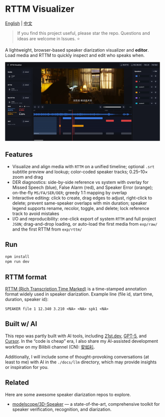 # RTTM Visualizer

[English](README_EN.md) | [中文](README.md)

> If you find this project useful, please star the repo. Questions and ideas are welcome in Issues. ⭐

A lightweight, browser-based speaker diarization visualizer and **editor**. Load media and RTTM to quickly inspect and edit who speaks when.

![UI](docs/imgs/rttm-visualizer.jpeg)

## Features
- Visualize and align media with `RTTM` on a unified timeline; optional `.srt` subtitle preview and lookup; color-coded speaker tracks; 0.25–10× zoom and drag
- DER diagnostics: side-by-side reference vs system with overlay for Missed Speech (blue), False Alarm (red), and Speaker Error (orange); on-the-fly `MS/FA/SER/DER`; greedy 1:1 mapping by overlap
- Interactive editing: click to create, drag edges to adjust, right-click to delete; prevent same-speaker overlaps with min duration; speaker legend supports rename, recolor, toggle, and delete; lock reference track to avoid mistakes
- I/O and reproducibility: one-click export of system `RTTM` and full project `JSON`; drag-and-drop loading, or auto-load the first media from `exp/raw/` and the first RTTM from `exp/rttm/`

## Run
```bash
npm install
npm run dev
```

## RTTM format
[RTTM (Rich Transcription Time Marked)](https://stackoverflow.com/a/74358577) is a time-stamped annotation format widely used in speaker diarization. Example line (file id, start time, duration, speaker id):
```
SPEAKER file 1 12.340 3.210 <NA> <NA> spk1 <NA>
```

## Built w/ AI

This repo was partly built with AI tools, including [21st.dev](https://21st.dev/), [GPT-5](https://chat.openai.com/chat), and [Cursor](https://cursor.com/en/home). In the “code is cheap” era, I also share my AI-assisted development workflow on my Bilibili channel (CN): [安如衫](https://www.bilibili.com/video/BV1BXbPzeEoL/).

Additionally, I will include some of thought-provoking conversations (at least to me) with AI in the `./docs/llm` directory, which may provide insights or inspiration for you.

## Related

Here are some awesome speaker diarization repos to explore.

- [modelscope/3D-Speaker](https://github.com/modelscope/3D-Speaker) — a state-of-the-art, comprehensive toolkit for speaker verification, recognition, and diarization. 